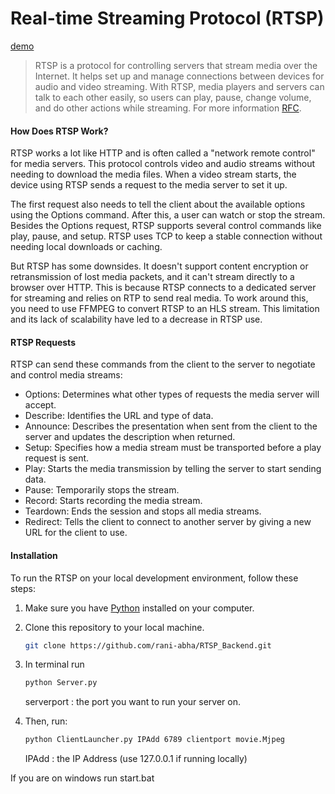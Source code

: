 # Real-time Streaming Protocol (RTSP)



[demo](https://github.com/rani-abha/RTSP_Backend/assets/75578936/5af85138-8a8e-474f-b035-34460aa516e8)



> RTSP is a protocol for controlling servers that stream media over the Internet. It helps set up and manage connections between devices for audio and video streaming. With RTSP, media players and servers can talk to each other easily, so users can play, pause, change volume, and do other actions while streaming. For more information [RFC](https://www.ietf.org/rfc/rfc2326.txt).


####  How Does RTSP Work?


RTSP works a lot like HTTP and is often called a "network remote control" for media servers. This protocol controls video and audio streams without needing to download the media files. When a video stream starts, the device using RTSP sends a request to the media server to set it up.

The first request also needs to tell the client about the available options using the Options command. After this, a user can watch or stop the stream. Besides the Options request, RTSP supports several control commands like play, pause, and setup. RTSP uses TCP to keep a stable connection without needing local downloads or caching.

But RTSP has some downsides. It doesn't support content encryption or retransmission of lost media packets, and it can't stream directly to a browser over HTTP. This is because RTSP connects to a dedicated server for streaming and relies on RTP to send real media. To work around this, you need to use FFMPEG to convert RTSP to an HLS stream. This limitation and its lack of scalability have led to a decrease in RTSP use.

#### RTSP Requests
RTSP can send these commands from the client to the server to negotiate and control media streams:

- Options: Determines what other types of requests the media server will accept.
- Describe: Identifies the URL and type of data.
- Announce: Describes the presentation when sent from the client to the server and updates the description when returned.
- Setup: Specifies how a media stream must be transported before a play request is sent.
- Play: Starts the media transmission by telling the server to start sending data.
- Pause: Temporarily stops the stream.
- Record: Starts recording the media stream.
- Teardown: Ends the session and stops all media streams.
- Redirect: Tells the client to connect to another server by giving a new URL for the client to use.
  
####  Installation

To run the RTSP on your local development environment, follow these steps:

1. Make sure you have [Python](https://www.python.org/downloads/) installed on your computer.

2. Clone this repository to your local machine.

   ```bash
   git clone https://github.com/rani-abha/RTSP_Backend.git
3. In terminal run 
    ```sh
    python Server.py
    ```
    serverport : the port you want to run your server on.
4. Then, run:
    ```sh
    python ClientLauncher.py IPAdd 6789 clientport movie.Mjpeg 
    ```


   IPAdd : the IP Address (use 127.0.0.1 if running locally)
   
If you are on windows run start.bat
 

